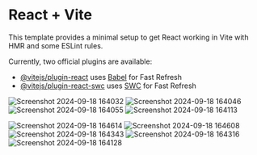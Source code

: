 # React + Vite

This template provides a minimal setup to get React working in Vite with HMR and some ESLint rules.

Currently, two official plugins are available:

- [@vitejs/plugin-react](https://github.com/vitejs/vite-plugin-react/blob/main/packages/plugin-react/README.md) uses [Babel](https://babeljs.io/) for Fast Refresh
- [@vitejs/plugin-react-swc](https://github.com/vitejs/vite-plugin-react-swc) uses [SWC](https://swc.rs/) for Fast Refresh







![Screenshot 2024-09-18 164032](https://github.com/user-attachments/assets/622d935e-ae08-4ba2-96cc-af8d466ec644)
![Screenshot 2024-09-18 164046](https://github.com/user-attachments/assets/6ca20346-40f2-475f-8aea-dc871684f549)
![Screenshot 2024-09-18 164055](https://github.com/user-attachments/assets/60ecc8fb-af76-4a16-8466-9ddf77bade55)
![Screenshot 2024-09-18 164113](https://github.com/user-attachments/assets/482bc237-c7f7-40f8-bc8c-b4079d1f3d3d)

![Screenshot 2024-09-18 164614](https://github.com/user-attachments/assets/e6fbbd9f-2dec-4ab2-bf35-295cbfe01a9d)
![Screenshot 2024-09-18 164608](https://github.com/user-attachments/assets/6af4cc08-89d0-4c18-9f2a-8762aabc62b7)
![Screenshot 2024-09-18 164343](https://github.com/user-attachments/assets/9d2310eb-1eb5-4078-9abe-e2736aa06b62)
![Screenshot 2024-09-18 164316](https://github.com/user-attachments/assets/8f322d92-cb41-43bf-abb9-21ea55667939)
![Screenshot 2024-09-18 164128](https://github.com/user-attachments/assets/86dc6ab1-6434-45a9-9ca5-a24d13d61712)

